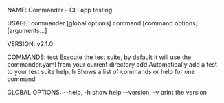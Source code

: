NAME:
Commander - CLI app testing

USAGE:
commander [global options] command [command options] [arguments...]

VERSION:
v2.1.0

COMMANDS:
test Execute the test suite, by default it will use the commander.yaml from your current directory
add Automatically add a test to your test suite
help, h Shows a list of commands or help for one command

GLOBAL OPTIONS:
--help, -h show help
--version, -v print the version
